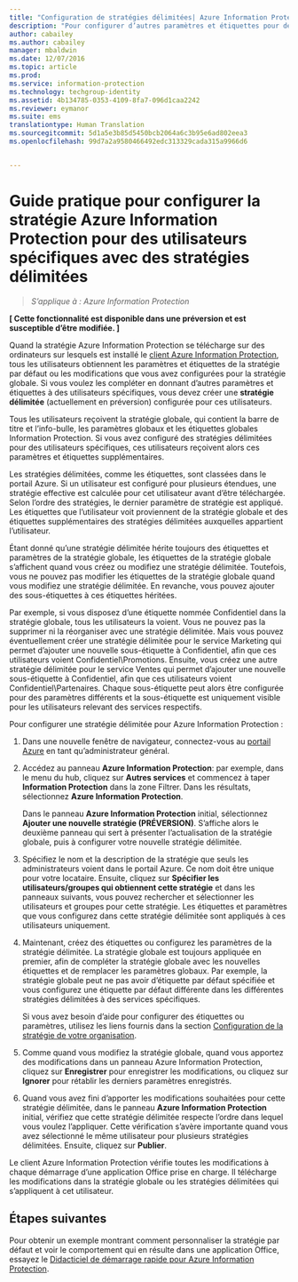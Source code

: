 ```yaml
---
title: "Configuration de stratégies délimitées| Azure Information Protection"
description: "Pour configurer d’autres paramètres et étiquettes pour des utilisateurs spécifiques, vous devez configurer une stratégie délimitée pour Azure Information Protection."
author: cabailey
ms.author: cabailey
manager: mbaldwin
ms.date: 12/07/2016
ms.topic: article
ms.prod: 
ms.service: information-protection
ms.technology: techgroup-identity
ms.assetid: 4b134785-0353-4109-8fa7-096d1caa2242
ms.reviewer: eymanor
ms.suite: ems
translationtype: Human Translation
ms.sourcegitcommit: 5d1a5e3b85d5450bcb2064a6c3b95e6ad802eea3
ms.openlocfilehash: 99d7a2a9580466492edc313329cada315a9966d6


---
```


# <a name="how-to-configure-the-azure-information-protection-policy-for-specific-users-by-using-scoped-policies"></a>Guide pratique pour configurer la stratégie Azure Information Protection pour des utilisateurs spécifiques avec des stratégies délimitées

>*S’applique à : Azure Information Protection*

**[ Cette fonctionnalité est disponible dans une préversion et est susceptible d’être modifiée. ]**

Quand la stratégie Azure Information Protection se télécharge sur des ordinateurs sur lesquels est installé le [client Azure Information Protection](https://www.microsoft.com/en-us/download/details.aspx?id=53018), tous les utilisateurs obtiennent les paramètres et étiquettes de la stratégie par défaut ou les modifications que vous avez configurées pour la stratégie globale. Si vous voulez les compléter en donnant d’autres paramètres et étiquettes à des utilisateurs spécifiques, vous devez créer une **stratégie délimitée** (actuellement en préversion) configurée pour ces utilisateurs.

Tous les utilisateurs reçoivent la stratégie globale, qui contient la barre de titre et l’info-bulle, les paramètres globaux et les étiquettes globales Information Protection. Si vous avez configuré des stratégies délimitées pour des utilisateurs spécifiques, ces utilisateurs reçoivent alors ces paramètres et étiquettes supplémentaires. 

Les stratégies délimitées, comme les étiquettes, sont classées dans le portail Azure. Si un utilisateur est configuré pour plusieurs étendues, une stratégie effective est calculée pour cet utilisateur avant d’être téléchargée. Selon l’ordre des stratégies, le dernier paramètre de stratégie est appliqué. Les étiquettes que l’utilisateur voit proviennent de la stratégie globale et des étiquettes supplémentaires des stratégies délimitées auxquelles appartient l’utilisateur. 

Étant donné qu’une stratégie délimitée hérite toujours des étiquettes et paramètres de la stratégie globale, les étiquettes de la stratégie globale s’affichent quand vous créez ou modifiez une stratégie délimitée. Toutefois, vous ne pouvez pas modifier les étiquettes de la stratégie globale quand vous modifiez une stratégie délimitée. En revanche, vous pouvez ajouter des sous-étiquettes à ces étiquettes héritées.

Par exemple, si vous disposez d’une étiquette nommée Confidentiel dans la stratégie globale, tous les utilisateurs la voient. Vous ne pouvez pas la supprimer ni la réorganiser avec une stratégie délimitée. Mais vous pouvez éventuellement créer une stratégie délimitée pour le service Marketing qui permet d’ajouter une nouvelle sous-étiquette à Confidentiel, afin que ces utilisateurs voient Confidentiel\Promotions. Ensuite, vous créez une autre stratégie délimitée pour le service Ventes qui permet d’ajouter une nouvelle sous-étiquette à Confidentiel, afin que ces utilisateurs voient Confidentiel\Partenaires. Chaque sous-étiquette peut alors être configurée pour des paramètres différents et la sous-étiquette est uniquement visible pour les utilisateurs relevant des services respectifs.


Pour configurer une stratégie délimitée pour Azure Information Protection :

1. Dans une nouvelle fenêtre de navigateur, connectez-vous au [portail Azure](https://portal.azure.com) en tant qu’administrateur général.

2. Accédez au panneau **Azure Information Protection**: par exemple, dans le menu du hub, cliquez sur **Autres services** et commencez à taper **Information Protection** dans la zone Filtrer. Dans les résultats, sélectionnez **Azure Information Protection**. 

    Dans le panneau **Azure Information Protection** initial, sélectionnez **Ajouter une nouvelle stratégie (PRÉVERSION)**. S’affiche alors le deuxième panneau qui sert à présenter l’actualisation de la stratégie globale, puis à configurer votre nouvelle stratégie délimitée.

3. Spécifiez le nom et la description de la stratégie que seuls les administrateurs voient dans le portail Azure. Ce nom doit être unique pour votre locataire. Ensuite, cliquez sur **Spécifier les utilisateurs/groupes qui obtiennent cette stratégie** et dans les panneaux suivants, vous pouvez rechercher et sélectionner les utilisateurs et groupes pour cette stratégie. Les étiquettes et paramètres que vous configurez dans cette stratégie délimitée sont appliqués à ces utilisateurs uniquement. 

4. Maintenant, créez des étiquettes ou configurez les paramètres de la stratégie délimitée. La stratégie globale est toujours appliquée en premier, afin de compléter la stratégie globale avec les nouvelles étiquettes et de remplacer les paramètres globaux. Par exemple, la stratégie globale peut ne pas avoir d’étiquette par défaut spécifiée et vous configurez une étiquette par défaut différente dans les différentes stratégies délimitées à des services spécifiques.

    Si vous avez besoin d’aide pour configurer des étiquettes ou paramètres, utilisez les liens fournis dans la section [Configuration de la stratégie de votre organisation](configure-policy.md#configuring-your-organizations-policy).

5. Comme quand vous modifiez la stratégie globale, quand vous apportez des modifications dans un panneau Azure Information Protection, cliquez sur **Enregistrer** pour enregistrer les modifications, ou cliquez sur **Ignorer** pour rétablir les derniers paramètres enregistrés. 

6. Quand vous avez fini d’apporter les modifications souhaitées pour cette stratégie délimitée, dans le panneau **Azure Information Protection** initial, vérifiez que cette stratégie délimitée respecte l’ordre dans lequel vous voulez l’appliquer. Cette vérification s’avère importante quand vous avez sélectionné le même utilisateur pour plusieurs stratégies délimitées. Ensuite, cliquez sur **Publier**. 

Le client Azure Information Protection vérifie toutes les modifications à chaque démarrage d’une application Office prise en charge. Il télécharge les modifications dans la stratégie globale ou les stratégies délimitées qui s’appliquent à cet utilisateur.

## <a name="next-steps"></a>Étapes suivantes

Pour obtenir un exemple montrant comment personnaliser la stratégie par défaut et voir le comportement qui en résulte dans une application Office, essayez le [Didacticiel de démarrage rapide pour Azure Information Protection](../get-started/infoprotect-quick-start-tutorial.md).




<!--HONumber=Dec16_HO1-->


